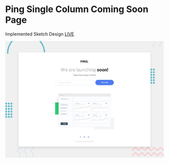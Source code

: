# Ping Single Column Coming Soon Page

Implemented Sketch Design [LIVE]()  

<img src='src/images/desktop-preview.jpg'>
